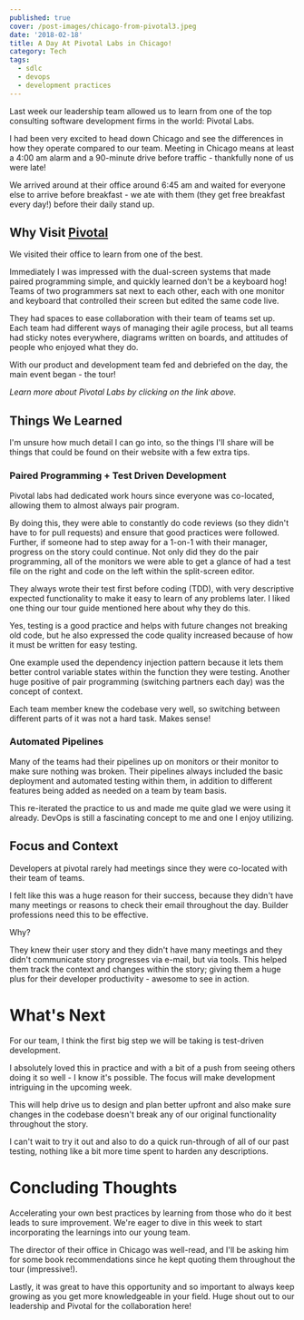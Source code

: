 ```yaml
---
published: true
cover: /post-images/chicago-from-pivotal3.jpeg
date: '2018-02-18'
title: A Day At Pivotal Labs in Chicago!
category: Tech
tags:
  - sdlc
  - devops
  - development practices
---
```


Last week our leadership team allowed us to learn from one of the top consulting software development firms in the world: Pivotal Labs.

I had been very excited to head down Chicago and see the differences in how they operate compared to our team. Meeting in Chicago means at least a 4:00 am alarm and a 90-minute drive before traffic - thankfully none of us were late!

We arrived around at their office around 6:45 am and waited for everyone else to arrive before breakfast - we ate with them (they get free breakfast every day!) before their daily stand up.

## Why Visit [Pivotal](https://pivotal.io/labs)

We visited their office to learn from one of the best.

Immediately I was impressed with the dual-screen systems that made paired programming simple, and quickly learned don't be a keyboard hog! Teams of two programmers sat next to each other, each with one monitor and keyboard that controlled their screen but edited the same code live.

They had spaces to ease collaboration with their team of teams set up. Each team had different ways of managing their agile process, but all teams had sticky notes everywhere, diagrams written on boards, and attitudes of people who enjoyed what they do.

With our product and development team fed and debriefed on the day, the main event began - the tour!

_Learn more about Pivotal Labs by clicking on the link above._

## Things We Learned

I'm unsure how much detail I can go into, so the things I'll share will be things that could be found on their website with a few extra tips.

### Paired Programming + Test Driven Development

Pivotal labs had dedicated work hours since everyone was co-located, allowing them to almost always pair program.

By doing this, they were able to constantly do code reviews (so they didn't have to for pull requests) and ensure that good practices were followed. Further, if someone had to step away for a 1-on-1 with their manager, progress on the story could continue. Not only did they do the pair programming, all of the monitors we were able to get a glance of had a test file on the right and code on the left within the split-screen editor.

They always wrote their test first before coding (TDD), with very descriptive expected functionality to make it easy to learn of any problems later. I liked one thing our tour guide mentioned here about why they do this.

Yes, testing is a good practice and helps with future changes not breaking old code, but he also expressed the code quality increased because of how it must be written for easy testing.

One example used the dependency injection pattern because it lets them better control variable states within the function they were testing. Another huge positive of pair programming (switching partners each day) was the concept of context.

Each team member knew the codebase very well, so switching between different parts of it was not a hard task. Makes sense!

### Automated Pipelines

Many of the teams had their pipelines up on monitors or their monitor to make sure nothing was broken. Their pipelines always included the basic deployment and automated testing within them, in addition to different features being added as needed on a team by team basis.

This re-iterated the practice to us and made me quite glad we were using it already. DevOps is still a fascinating concept to me and one I enjoy utilizing.

## Focus and Context

Developers at pivotal rarely had meetings since they were co-located with their team of teams.

I felt like this was a huge reason for their success, because they didn't have many meetings or reasons to check their email throughout the day. Builder professions need this to be effective.

Why?

They knew their user story and they didn't have many meetings and they didn't communicate story progresses via e-mail, but via tools. This helped them track the context and changes within the story; giving them a huge plus for their developer productivity - awesome to see in action.

# What's Next

For our team, I think the first big step we will be taking is test-driven development.

I absolutely loved this in practice and with a bit of a push from seeing others doing it so well - I know it's possible. The focus will make development intriguing in the upcoming week.

This will help drive us to design and plan better upfront and also make sure changes in the codebase doesn't break any of our original functionality throughout the story.

I can't wait to try it out and also to do a quick run-through of all of our past testing, nothing like a bit more time spent to harden any descriptions.

# Concluding Thoughts

Accelerating your own best practices by learning from those who do it best leads to sure improvement. We're eager to dive in this week to start incorporating the learnings into our young team.

The director of their office in Chicago was well-read, and I'll be asking him for some book recommendations since he kept quoting them throughout the tour (impressive!).

Lastly, it was great to have this opportunity and so important to always keep growing as you get more knowledgeable in your field. Huge shout out to our leadership and Pivotal for the collaboration here!
